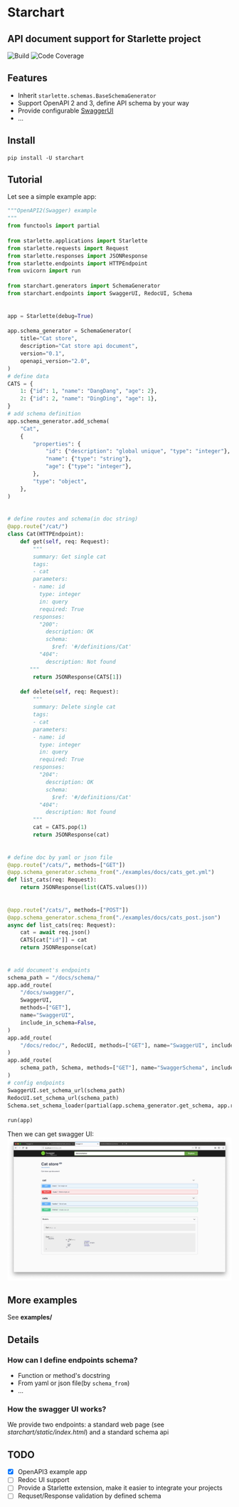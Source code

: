 # Starchart

## API document support for Starlette project

![Build](https://travis-ci.com/strongbugman/starchart.svg?branch=master)
![Code Coverage](https://codecov.io/gh/strongbugman/starchart/branch/master/graph/badge.svg)

## Features

* Inherit `starlette.schemas.BaseSchemaGenerator` 
* Support OpenAPI 2 and 3, define API schema by your way
* Provide configurable [SwaggerUI](http://swagger.io/swagger-ui/)
* ...

## Install

```shell
pip install -U starchart
```

## Tutorial

Let see a simple example app:
```python
"""OpenAPI2(Swagger) example
"""
from functools import partial

from starlette.applications import Starlette
from starlette.requests import Request
from starlette.responses import JSONResponse
from starlette.endpoints import HTTPEndpoint
from uvicorn import run

from starchart.generators import SchemaGenerator
from starchart.endpoints import SwaggerUI, RedocUI, Schema


app = Starlette(debug=True)

app.schema_generator = SchemaGenerator(
    title="Cat store",
    description="Cat store api document",
    version="0.1",
    openapi_version="2.0",
)
# define data
CATS = {
    1: {"id": 1, "name": "DangDang", "age": 2},
    2: {"id": 2, "name": "DingDing", "age": 1},
}
# add schema definition
app.schema_generator.add_schema(
    "Cat",
    {
        "properties": {
            "id": {"description": "global unique", "type": "integer"},
            "name": {"type": "string"},
            "age": {"type": "integer"},
        },
        "type": "object",
    },
)


# define routes and schema(in doc string)
@app.route("/cat/")
class Cat(HTTPEndpoint):
    def get(self, req: Request):
        """
        summary: Get single cat
        tags:
        - cat
        parameters:
        - name: id
          type: integer
          in: query
          required: True
        responses:
          "200":
            description: OK
            schema:
              $ref: '#/definitions/Cat'
          "404":
            description: Not found
       """
        return JSONResponse(CATS[1])

    def delete(self, req: Request):
        """
        summary: Delete single cat
        tags:
        - cat
        parameters:
        - name: id
          type: integer
          in: query
          required: True
        responses:
          "204":
            description: OK
            schema:
              $ref: '#/definitions/Cat'
          "404":
            description: Not found
        """
        cat = CATS.pop(1)
        return JSONResponse(cat)


# define doc by yaml or json file
@app.route("/cats/", methods=["GET"])
@app.schema_generator.schema_from("./examples/docs/cats_get.yml")
def list_cats(req: Request):
    return JSONResponse(list(CATS.values()))


@app.route("/cats/", methods=["POST"])
@app.schema_generator.schema_from("./examples/docs/cats_post.json")
async def list_cats(req: Request):
    cat = await req.json()
    CATS[cat["id"]] = cat
    return JSONResponse(cat)


# add document's endpoints
schema_path = "/docs/schema/"
app.add_route(
    "/docs/swagger/",
    SwaggerUI,
    methods=["GET"],
    name="SwaggerUI",
    include_in_schema=False,
)
app.add_route(
    "/docs/redoc/", RedocUI, methods=["GET"], name="SwaggerUI", include_in_schema=False
)
app.add_route(
    schema_path, Schema, methods=["GET"], name="SwaggerSchema", include_in_schema=False
)
# config endpoints
SwaggerUI.set_schema_url(schema_path)
RedocUI.set_schema_url(schema_path)
Schema.set_schema_loader(partial(app.schema_generator.get_schema, app.routes))

run(app)
```

Then we can get swagger UI:
![](docs/SwaggerUI.jpg)

## More examples

See **examples/**


## Details

### How can I define endpoints schema?

* Function or method's docstring
* From yaml or json file(by `schema_from`)
* ...

### How the swagger UI works?

We provide two endpoints: a standard web page (see *starchart/static/index.html*) and a 
standard schema api


## TODO

- [x] OpenAPI3 example app
- [ ] Redoc UI support
- [ ] Provide a Starlette extension, make it easier to integrate your projects
- [ ] Requset/Response validation by defined schema
